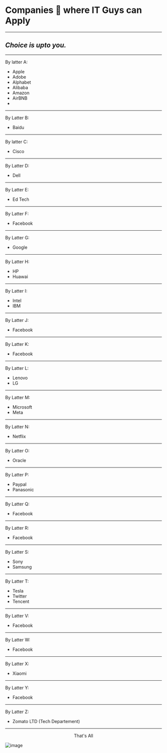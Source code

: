 # Companies 🏢 where IT Guys can Apply
------------------------------------------------------------------
_Choice is upto you._
------------------------------------------------------------------

--------------------------------
By latter A:
- Apple
- Adobe
- Alphabet
- Alibaba
- Amazon
- AirBNB
- 
---------------------------------
By Latter B:
- Baidu
---------------------------------
By latter C:
- Cisco
---------------------------------
By Latter D:
- Dell
---------------------------------
By Latter E:
- Ed Tech
---------------------------------

By Latter F:
- Facebook
---------------------------------


By Latter G:
- Google
---------------------------------


By Latter H:
- HP
- Huawai
---------------------------------

By Latter I:
- Intel
- IBM

---------------------------------

By Latter J:
- Facebook
---------------------------------


By Latter K:
- Facebook
---------------------------------

By Latter L:
- Lenovo
- LG
---------------------------------

By Latter M:
- Microsoft
- Meta
---------------------------------

By Latter N:
- Netflix
---------------------------------

By Latter O:
- Oracle
---------------------------------


By Latter P:
- Paypal
- Panasonic
---------------------------------

By Latter Q:
- Facebook
---------------------------------

By Latter R:
- Facebook
---------------------------------

By Latter S:
- Sony
- Samsung
---------------------------------


By Latter T:
- Tesla
- Twitter
- Tencent
--------------------------------

By Latter V:
- Facebook
---------------------------------


By Latter W:
- Facebook
---------------------------------


By Latter X:
- Xiaomi
---------------------------------


By Latter Y:
- Facebook
---------------------------------


By Latter Z:
- Zomato LTD (Tech Departement)
---------------------------------

<p align="center">
That's All
</p>

![image](https://user-images.githubusercontent.com/48137657/190922012-f5c47aa9-f420-4ca0-816f-a21caf0951f7.png)
